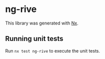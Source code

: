 # ng-rive

This library was generated with [Nx](https://nx.dev).

## Running unit tests

Run `nx test ng-rive` to execute the unit tests.
